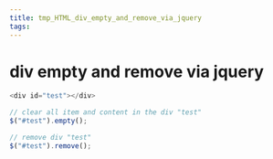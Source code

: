 ```yaml
---
title: tmp_HTML_div_empty_and_remove_via_jquery
tags:
---
```

div empty and remove via jquery
===

```js
<div id="test"></div>

// clear all item and content in the div "test"
$("#test").empty();

// remove div "test"
$("#test").remove();
```